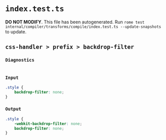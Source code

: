 # `index.test.ts`

**DO NOT MODIFY**. This file has been autogenerated. Run `rome test internal/compiler/transforms/compile/index.test.ts --update-snapshots` to update.

## `css-handler > prefix > backdrop-filter`

### `Diagnostics`

```css

```

### `Input`

```css
.style {
	backdrop-filter: none;
}

```

### `Output`

```css
.style {
	-webkit-backdrop-filter: none;
	backdrop-filter: none;
}

```
